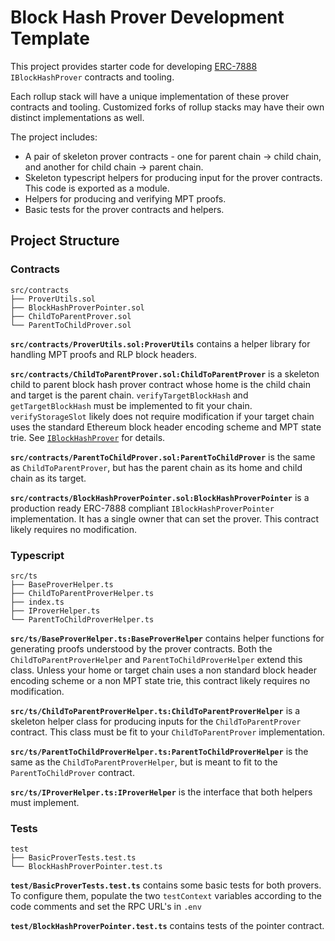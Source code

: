 # Block Hash Prover Development Template

This project provides starter code for developing [ERC-7888](https://github.com/ethereum/ERCs/pull/897) `IBlockHashProver` contracts and tooling.

Each rollup stack will have a unique implementation of these prover contracts and tooling. Customized forks of rollup stacks may have their own distinct implementations as well.

The project includes:

- A pair of skeleton prover contracts - one for parent chain -> child chain, and another for child chain -> parent chain.
- Skeleton typescript helpers for producing input for the prover contracts. This code is exported as a module.
- Helpers for producing and verifying MPT proofs.
- Basic tests for the prover contracts and helpers.

## Project Structure

### Contracts

```
src/contracts
├── ProverUtils.sol
├── BlockHashProverPointer.sol
├── ChildToParentProver.sol
└── ParentToChildProver.sol
```

**`src/contracts/ProverUtils.sol:ProverUtils`** contains a helper library for handling MPT proofs and RLP block headers. 

**`src/contracts/ChildToParentProver.sol:ChildToParentProver`** is a skeleton child to parent block hash prover contract whose home is the child chain and target is the parent chain. `verifyTargetBlockHash` and `getTargetBlockHash` must be implemented to fit your chain. `verifyStorageSlot` likely does not require modification if your target chain uses the standard Ethereum block header encoding scheme and MPT state trie. See [`IBlockHashProver`](https://github.com/OffchainLabs/broadcast-erc/blob/main/contracts/standard/interfaces/IBlockHashProver.sol) for details.

**`src/contracts/ParentToChildProver.sol:ParentToChildProver`** is the same as `ChildToParentProver`, but has the parent chain as its home and child chain as its target.

**`src/contracts/BlockHashProverPointer.sol:BlockHashProverPointer`** is a production ready ERC-7888 compliant `IBlockHashProverPointer` implementation. It has a single owner that can set the prover. This contract likely requires no modification.

### Typescript

```
src/ts
├── BaseProverHelper.ts
├── ChildToParentProverHelper.ts
├── index.ts
├── IProverHelper.ts
└── ParentToChildProverHelper.ts
```

**`src/ts/BaseProverHelper.ts:BaseProverHelper`** contains helper functions for generating proofs understood by the prover contracts. Both the `ChildToParentProverHelper` and `ParentToChildProverHelper` extend this class. Unless your home or target chain uses a non standard block header encoding scheme or a non MPT state trie, this contract likely requires no modification.

**`src/ts/ChildToParentProverHelper.ts:ChildToParentProverHelper`** is a skeleton helper class for producing inputs for the `ChildToParentProver` contract. This class must be fit to your `ChildToParentProver` implementation.

**`src/ts/ParentToChildProverHelper.ts:ParentToChildProverHelper`** is the same as the `ChildToParentProverHelper`, but is meant to fit to the `ParentToChildProver` contract.

**`src/ts/IProverHelper.ts:IProverHelper`** is the interface that both helpers must implement.

### Tests

```
test
├── BasicProverTests.test.ts
└── BlockHashProverPointer.test.ts
```

**`test/BasicProverTests.test.ts`** contains some basic tests for both provers. To configure them, populate the two `testContext` variables according to the code comments and set the RPC URL's in `.env`

**`test/BlockHashProverPointer.test.ts`** contains tests of the pointer contract.
